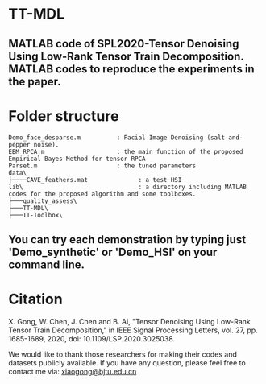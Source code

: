 # TT-MDL
MATLAB code of SPL2020-Tensor Denoising Using Low-Rank Tensor Train Decomposition.
MATLAB codes to reproduce the experiments in the paper.
----------------------------------------------------------------------------------------------
# Folder structure
```shell
Demo_face_desparse.m          : Facial Image Denoising (salt-and-pepper noise).
EBM_RPCA.m                    : the main function of the proposed Empirical Bayes Method for tensor RPCA
Parset.m                      : the tuned parameters
data\
├────CAVE_feathers.mat              : a test HSI
lib\                                : a directory including MATLAB codes for the proposed algorithm and some toolboxes.
├───quality_assess\         
├───TT-MDL\   
├───TT-Toolbox\         
```

You can try each demonstration by typing just 'Demo_synthetic' or 'Demo_HSI' on your command line.
----------------------------------------------------------------------------------------------
# Citation
X. Gong, W. Chen, J. Chen and B. Ai, "Tensor Denoising Using Low-Rank Tensor Train Decomposition," in IEEE Signal Processing Letters, vol. 27, pp. 1685-1689, 2020, doi: 10.1109/LSP.2020.3025038.

We would like to thank those researchers for making their codes and datasets publicly available. If you have any question, please feel free to contact me via: xiaogong@bjtu.edu.cn

